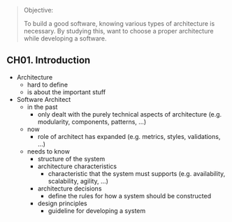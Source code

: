> Objective: 
>
> To build a good software, knowing various types of architecture is necessary. By studying this, want to choose a proper architecture while developing a software.
> 

## CH01. Introduction

- Architecture
    - hard to define
    - is about the important stuff
- Software Architect
    - in the past
        - only dealt with the purely technical aspects of architecture
        (e.g. modularity, components, patterns, …)
    - now
        - role of architect has expanded
        (e.g. metrics, styles, validations, …)
    - needs to know
        - structure of the system
        - architecture characteristics
            - characteristic that the system must supports 
            (e.g. availability, scalability, agility, …)
        - architecture decisions
            - define the rules for how a system should be constructed
        - design principles
            - guideline for developing a system